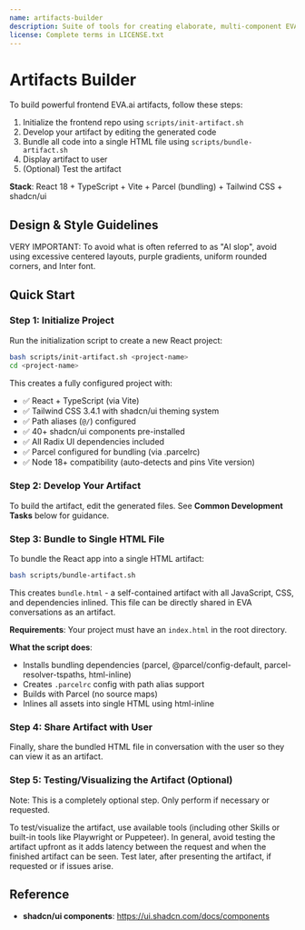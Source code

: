```yaml
---
name: artifacts-builder
description: Suite of tools for creating elaborate, multi-component EVA.ai HTML artifacts using modern frontend web technologies (React, Tailwind CSS, shadcn/ui). Use for complex artifacts requiring state management, routing, or shadcn/ui components - not for simple single-file HTML/JSX artifacts.
license: Complete terms in LICENSE.txt
---
```


# Artifacts Builder

To build powerful frontend EVA.ai artifacts, follow these steps:
1. Initialize the frontend repo using `scripts/init-artifact.sh`
2. Develop your artifact by editing the generated code
3. Bundle all code into a single HTML file using `scripts/bundle-artifact.sh`
4. Display artifact to user
5. (Optional) Test the artifact

**Stack**: React 18 + TypeScript + Vite + Parcel (bundling) + Tailwind CSS + shadcn/ui

## Design & Style Guidelines

VERY IMPORTANT: To avoid what is often referred to as "AI slop", avoid using excessive centered layouts, purple gradients, uniform rounded corners, and Inter font.

## Quick Start

### Step 1: Initialize Project

Run the initialization script to create a new React project:
```bash
bash scripts/init-artifact.sh <project-name>
cd <project-name>
```

This creates a fully configured project with:
- ✅ React + TypeScript (via Vite)
- ✅ Tailwind CSS 3.4.1 with shadcn/ui theming system
- ✅ Path aliases (`@/`) configured
- ✅ 40+ shadcn/ui components pre-installed
- ✅ All Radix UI dependencies included
- ✅ Parcel configured for bundling (via .parcelrc)
- ✅ Node 18+ compatibility (auto-detects and pins Vite version)

### Step 2: Develop Your Artifact

To build the artifact, edit the generated files. See **Common Development Tasks** below for guidance.

### Step 3: Bundle to Single HTML File

To bundle the React app into a single HTML artifact:
```bash
bash scripts/bundle-artifact.sh
```

This creates `bundle.html` - a self-contained artifact with all JavaScript, CSS, and dependencies inlined. This file can be directly shared in EVA conversations as an artifact.

**Requirements**: Your project must have an `index.html` in the root directory.

**What the script does**:
- Installs bundling dependencies (parcel, @parcel/config-default, parcel-resolver-tspaths, html-inline)
- Creates `.parcelrc` config with path alias support
- Builds with Parcel (no source maps)
- Inlines all assets into single HTML using html-inline

### Step 4: Share Artifact with User

Finally, share the bundled HTML file in conversation with the user so they can view it as an artifact.

### Step 5: Testing/Visualizing the Artifact (Optional)

Note: This is a completely optional step. Only perform if necessary or requested.

To test/visualize the artifact, use available tools (including other Skills or built-in tools like Playwright or Puppeteer). In general, avoid testing the artifact upfront as it adds latency between the request and when the finished artifact can be seen. Test later, after presenting the artifact, if requested or if issues arise.

## Reference

- **shadcn/ui components**: https://ui.shadcn.com/docs/components